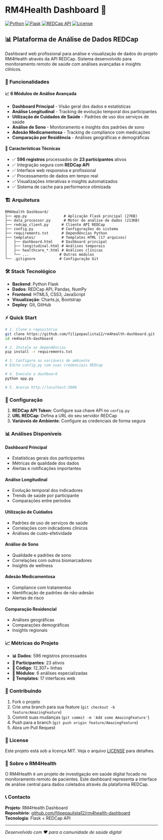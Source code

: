 # RM4Health Dashboard 🏥

[![Python](https://img.shields.io/badge/Python-3.8+-blue.svg)](https://www.python.org/)
[![Flask](https://img.shields.io/badge/Flask-2.0+-green.svg)](https://flask.palletsprojects.com/)
[![REDCap API](https://img.shields.io/badge/REDCap-API-red.svg)](https://redcap.vanderbilt.edu/)
[![License](https://img.shields.io/badge/License-MIT-yellow.svg)](LICENSE)

## 📊 Plataforma de Análise de Dados REDCap

Dashboard web profissional para análise e visualização de dados do projeto RM4Health através da API REDCap. Sistema desenvolvido para monitoramento remoto de saúde com análises avançadas e insights clínicos.

### 🚀 Funcionalidades

#### 📈 **6 Módulos de Análise Avançada**
- **Dashboard Principal** - Visão geral dos dados e estatísticas
- **Análise Longitudinal** - Tracking de evolução temporal dos participantes  
- **Utilização de Cuidados de Saúde** - Padrões de uso dos serviços de saúde
- **Análise de Sono** - Monitoramento e insights dos padrões de sono
- **Adesão Medicamentosa** - Tracking de compliance com medicações
- **Comparação por Residência** - Análises geográficas e demográficas

#### 🔧 **Características Técnicas**
- ✅ **596 registros** processados de **23 participantes** ativos
- ✅ Integração segura com **REDCap API**
- ✅ Interface web responsiva e profissional
- ✅ Processamento de dados em tempo real
- ✅ Visualizações interativas e insights automatizados
- ✅ Sistema de cache para performance otimizada

### 🏗️ Arquitetura

```
RM4Health Dashboard/
├── app.py                 # Aplicação Flask principal (27KB)
├── data_processor.py      # Motor de análise de dados (213KB)
├── redcap_client.py      # Cliente API REDCap
├── config.py             # Configurações do sistema
├── requirements.txt      # Dependências Python
├── templates/            # Templates HTML (17 arquivos)
│   ├── dashboard.html    # Dashboard principal
│   ├── longitudinal.html # Análises temporais
│   ├── healthcare_*.html # Análises clínicas
│   └── ...              # Outros módulos
└── .gitignore           # Configuração Git
```

### 🛠️ Stack Tecnológico

- **Backend**: Python Flask
- **Dados**: REDCap API, Pandas, NumPy
- **Frontend**: HTML5, CSS3, JavaScript
- **Visualização**: Charts.js, Bootstrap
- **Deploy**: Git, GitHub

### ⚡ Quick Start

```bash
# 1. Clone o repositório
git clone https://github.com/filipepaulista12/rm4health-dashboard.git
cd rm4health-dashboard

# 2. Instale as dependências
pip install -r requirements.txt

# 3. Configure as variáveis de ambiente
# Edite config.py com suas credenciais REDCap

# 4. Execute o dashboard
python app.py

# 5. Acesse http://localhost:5000
```

### 🔑 Configuração

1. **REDCap API Token**: Configure sua chave API no `config.py`
2. **URL REDCap**: Defina a URL do seu servidor REDCap
3. **Variáveis de Ambiente**: Configure as credenciais de forma segura

### 📊 Análises Disponíveis

#### **Dashboard Principal**
- Estatísticas gerais dos participantes
- Métricas de qualidade dos dados
- Alertas e notificações importantes

#### **Análise Longitudinal**
- Evolução temporal dos indicadores
- Trends de saúde por participante
- Comparações entre períodos

#### **Utilização de Cuidados**
- Padrões de uso de serviços de saúde
- Correlações com indicadores clínicos
- Análises de custo-efetividade

#### **Análise de Sono**
- Qualidade e padrões de sono
- Correlações com outros biomarcadores
- Insights de wellness

#### **Adesão Medicamentosa**
- Compliance com tratamentos
- Identificação de padrões de não-adesão
- Alertas de risco

#### **Comparação Residencial**
- Análises geográficas
- Comparações demográficas
- Insights regionais

### 📈 Métricas do Projeto

- **📊 Dados**: 596 registros processados
- **👥 Participantes**: 23 ativos
- **📁 Código**: 12,307+ linhas
- **🔧 Módulos**: 6 análises especializadas
- **📱 Templates**: 17 interfaces web

### 🤝 Contribuindo

1. Fork o projeto
2. Crie uma branch para sua feature (`git checkout -b feature/AmazingFeature`)
3. Commit suas mudanças (`git commit -m 'Add some AmazingFeature'`)
4. Push para a branch (`git push origin feature/AmazingFeature`)
5. Abra um Pull Request

### 📝 License

Este projeto está sob a licença MIT. Veja o arquivo [LICENSE](LICENSE) para detalhes.

### 🏥 Sobre o RM4Health

O RM4Health é um projeto de investigação em saúde digital focado no monitoramento remoto de pacientes. Este dashboard representa a interface de análise central para dados coletados através da plataforma REDCap.

### 📞 Contacto

**Projeto**: RM4Health Dashboard  
**Repositório**: [github.com/filipepaulista12/rm4health-dashboard](https://github.com/filipepaulista12/rm4health-dashboard)  
**Tecnologia**: Flask + REDCap API  

---

*Desenvolvido com ❤️ para a comunidade de saúde digital*
